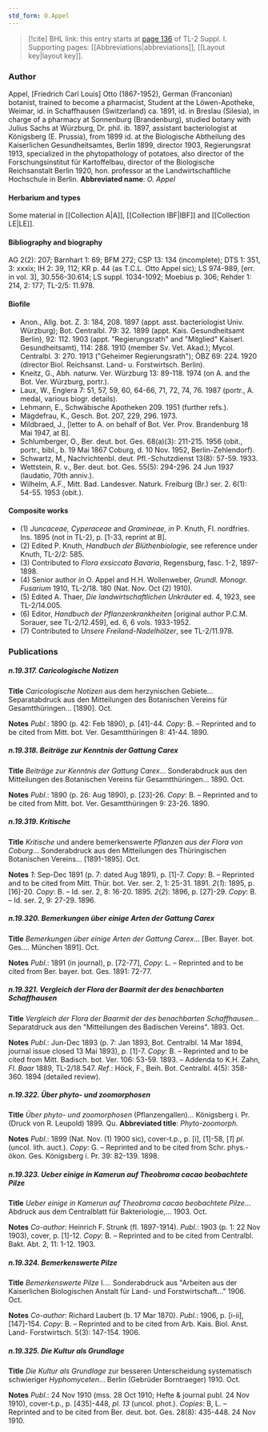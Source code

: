 ```yaml
---
std_form: O.Appel
---
```


> [!cite] BHL link: this entry starts at [page 136](https://www.biodiversitylibrary.org/page/33264863) of TL-2 Suppl. I.
> Supporting pages: [[Abbreviations|abbreviations]], [[Layout key|layout key]].

### Author

Appel, \[Friedrich Carl Louis\] Otto (1867-1952), German (Franconian) botanist, trained to become a pharmacist, Student at the Löwen-Apotheke, Weimar, id. in Schaffhausen (Switzerland) ca. 1891, id. in Breslau (Silesia), in charge of a pharmacy at Sonnenburg (Brandenburg), studied botany with Julius Sachs at Würzburg, Dr. phil. ib. 1897, assistant bacteriologist at Königsberg (E. Prussia), from 1899 id. at the Biologische Abtheilung des Kaiserlichen Gesundheitsamtes, Berlin 1899, director 1903, Regierungsrat 1913, specialized in the phytopathology of potatoes, also director of the Forschungsinstitut für Kartoffelbau, director of the Biologische Reichsanstalt Berlin 1920, hon. professor at the Landwirtschaftliche Hochschule in Berlin. 
**Abbreviated name**: *O. Appel*

#### Herbarium and types

Some material in [[Collection A|A]], [[Collection IBF|IBF]] and [[Collection LE|LE]].

#### Bibliography and biography

AG 2(2): 207; Barnhart 1: 69; BFM 272; CSP 13: 134 (incomplete); DTS 1: 351, 3: xxxix; IH 2: 39, 112; KR p. 44 (as T.C.L. Otto Appel sic); LS 974-989, \[err. in vol. 3\], 30.556-30.614; LS suppl. 1034-1092; Moebius p. 306; Rehder 1: 214, 2: 177; TL-2/5: 11.978.

#### Biofile

- Anon., Allg. bot. Z. 3: 184, 208. 1897 (appt. asst. bacteriologist Univ. Würzburg); Bot. Centralbl. 79: 32. 1899 (appt. Kais. Gesundheitsamt Berlin), 92: 112. 1903 (appt. "Regierungsrath" and "Mitglied" Kaiserl. Gesundheitsamt), 114: 288. 1910 (member Sv. Vet. Akad.); Mycol. Centralbl. 3: 270. 1913 ("Geheimer Regierungsrath"); ÖBZ 69: 224. 1920 (director Biol. Reichsanst. Land- u. Forstwirtsch. Berlin).
- Kneitz, G., Abh. naturw. Ver. Würzburg 13: 89-118. 1974 (on A. and the Bot. Ver. Würzburg, portr.).
- Laux, W., Englera 7: 51, 57, 59, 60, 64-66, 71, 72, 74, 76. 1987 (portr., A. medal, various biogr. details).
- Lehmann, E., Schwäbische Apotheken 209. 1951 (further refs.).
- Mägdefrau, K., Gesch. Bot. 207, 229, 296. 1973.
- Mildbraed, J., \[letter to A. on behalf of Bot. Ver. Prov. Brandenburg 18 Mai 1947, at B\].
- Schlumberger, O., Ber. deut. bot. Ges. 68(a)(3): 211-215. 1956 (obit., portr., bibl., b. 19 Mai 1867 Coburg, d. 10 Nov. 1952, Berlin-Zehlendorf).
- Schwartz, M., Nachrichtenbl. deut. Pfl.-Schutzdienst 13(8): 57-59. 1933.
- Wettstein, R. v., Ber. deut. bot. Ges. 55(5): 294-296. 24 Jun 1937 (laudatio, 70th anniv.).
- Wilhelm, A.F., Mitt. Bad. Landesver. Naturk. Freiburg (Br.) ser. 2. 6(1): 54-55. 1953 (obit.).

#### Composite works

- (1) *Juncaceae, Cyperaceae* and *Gramineae, in* P. Knuth, Fl. nordfries. Ins. 1895 (not in TL-2), p. \[1-33, reprint at B\].
- (2) Edited P. Knuth, *Handbuch der Blüthenbiologie*, see reference under Knuth, TL-2/2: 585.
- (3) Contributed to *Flora exsiccata Bavaria*, Regensburg, fasc. 1-2, 1897-1898.
- (4) Senior author *in* O. Appel and H.H. Wollenweber, *Grundl. Monogr. Fusarium* 1910, TL-2/18. 180 (Nat. Nov. Oct (2) 1910).
- (5) Edited A. Thaer, *Die landwirtschaftlichen Unkräuter* ed. 4, 1923, see TL-2/14.005.
- (6) Editor, *Handbuch der Pflanzenkrankheiten* \[original author P.C.M. Sorauer, see TL-2/12.459\], ed. 6, 6 vols. 1933-1952.
- (7) Contributed to *Unsere Freiland-Nadelhölzer*, see TL-2/11.978.

### Publications

##### n.19.317. Caricologische Notizen

**Title**
*Caricologische Notizen* aus dem herzynischen Gebiete... Separatabdruck aus den Mitteilungen des Botanischen Vereins für Gesamtthüringen... \[1890\]. Oct.

**Notes**
*Publ*.: 1890 (p. 42: Feb 1890), p. \[41\]-44. *Copy*: B. – Reprinted and to be cited from Mitt. bot. Ver. Gesamtthüringen 8: 41-44. 1890.

##### n.19.318. Beiträge zur Kenntnis der Gattung Carex

**Title**
*Beiträge zur Kenntnis der Gattung Carex*... Sonderabdruck aus den Mitteilungen des Botanischen Vereins für Gesamtthüringen... 1890. Oct.

**Notes**
*Publ*.: 1890 (p. 26: Aug 1890), p. \[23\]-26. *Copy*: B. – Reprinted and to be cited from Mitt. bot. Ver. Gesamtthüringen 9: 23-26. 1890.

##### n.19.319. Kritische

**Title**
*Kritische* und andere bemerkenswerte *Pflanzen aus der Flora von Coburg*... Sonderabdruck aus den Mitteilungen des Thüringischen Botanischen Vereins... \[1891-1895\]. Oct.

**Notes**
*1*: Sep-Dec 1891 (p. 7: dated Aug 1891), p. \[1\]-7. *Copy*: B. – Reprinted and to be cited from Mitt. Thür. bot. Ver. ser. 2, 1: 25-31. 1891.
*2*(*1*): 1895, p. \[16\]-20. *Copy*: B. – Id. ser. 2, 8: 16-20. 1895.
*2*(*2*): 1896, p. \[27\]-29. *Copy*: B. – Id. ser. 2, 9: 27-29. 1896.

##### n.19.320. Bemerkungen über einige Arten der Gattung Carex

**Title**
*Bemerkungen über einige Arten der Gattung Carex*... \[Ber. Bayer. bot. Ges.... München 1891\]. Oct.

**Notes**
*Publ*.: 1891 (in journal), p. \[72-77\], *Copy*: L. – Reprinted and to be cited from Ber. bayer. bot. Ges. 1891: 72-77.

##### n.19.321. Vergleich der Flora der Baarmit der des benachbarten Schaffhausen

**Title**
*Vergleich der Flora der Baarmit der des benachbarten Schaffhausen*... Separatdruck aus den "Mitteilungen des Badischen Vereins". 1893. Oct.

**Notes**
*Publ*.: Jun-Dec 1893 (p. 7: Jan 1893, Bot. Centralbl. 14 Mar 1894, journal issue closed 13 Mai 1893), p. \[1\]-7. *Copy*: B. – Reprinted and to be cited from Mitt. Badisch. bot. Ver. 106: 53-59. 1893. – Addenda to K.H. Zahn, *Fl. Baar* 1889, TL-2/18.547.
*Ref*.: Höck, F., Beih. Bot. Centralbl. 4(5): 358-360. 1894 (detailed review).

##### n.19.322. Über phyto- und zoomorphosen

**Title**
*Über phyto- und zoomorphosen* (Pflanzengallen)... Königsberg i. Pr. (Druck von R. Leupold) 1899. Qu.
**Abbreviated title**: *Phyto-zoomorph.*

**Notes**
*Publ*.: 1899 (Nat. Nov. (1) 1900 sic), cover-t.p., p. \[i\], \[1\]-58, \[*1*\] *pl*. (uncol. lith. auct.). *Copy*: G. – Reprinted and to be cited from Schr. phys.-ökon. Ges. Königsberg i. Pr. 39: 82-139. 1898.

##### n.19.323. Ueber einige in Kamerun auf Theobroma cacao beobachtete Pilze

**Title**
*Ueber einige in Kamerun auf Theobroma cacao beobachtete Pilze*... Abdruck aus dem Centralblatt für Bakteriologie,... 1903. Oct.

**Notes**
*Co-author*: Heinrich F. Strunk (fl. 1897-1914).
*Publ*.: 1903 (p. 1: 22 Nov 1903), cover, p. \[1\]-12. *Copy*: B. – Reprinted and to be cited from Centralbl. Bakt. Abt. 2, 11: 1-12. 1903.

##### n.19.324. Bemerkenswerte Pilze

**Title**
*Bemerkenswerte Pilze* I.... Sonderabdruck aus "Arbeiten aus der Kaiserlichen Biologischen Anstalt für Land- und Forstwirtschaft..." 1906. Oct.

**Notes**
*Co-author*: Richard Laubert (b. 17 Mar 1870).
*Publ*.: 1906, p. \[i-ii\], \[147\]-154. *Copy*: B. – Reprinted and to be cited from Arb. Kais. Biol. Anst. Land- Forstwirtsch. 5(3): 147-154. 1906.

##### n.19.325. Die Kultur als Grundlage

**Title**
*Die Kultur als Grundlage* zur besseren Unterscheidung systematisch schwieriger *Hyphomyceten*... Berlin (Gebrüder Borntraeger) 1910. Oct.

**Notes**
*Publ*.: 24 Nov 1910 (mss. 28 Oct 1910; Hefte & journal publ. 24 Nov 1910), cover-t.p., p. \[435\]-448, *pl. 13* (uncol. phot.). *Copies*: B, L. – Reprinted and to be cited from Ber. deut. bot. Ges. 28(8): 435-448. 24 Nov 1910.

